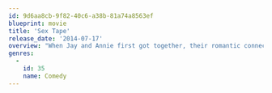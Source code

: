 ```yaml
---
id: 9d6aa8cb-9f82-40c6-a38b-81a74a8563ef
blueprint: movie
title: 'Sex Tape'
release_date: '2014-07-17'
overview: "When Jay and Annie first got together, their romantic connection was intense – but ten years and two kids later, the flame of their love needs a spark.  To kick things up a notch, they decide – why not? – to make a video of themselves trying out every position in The Joy of Sex in one marathon three-hour session.  It seems like a great idea – until they discover that their most private video is no longer private.  With their reputations on the line, they know they’re just one click away from being laid bare to the world... but as their race to reclaim their video leads to a night they'll never forget, they'll find that their video will expose even more than they bargained for."
genres:
  -
    id: 35
    name: Comedy
---
```


